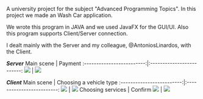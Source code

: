 A university project for the subject "Advanced Programming Topics". In this project we made an Wash Car application.

We wrote this program in JAVA and we used JavaFX for the GUI/UI. Also this program supports Client/Server connection.

I dealt mainly with the Server and my colleague, @AntoniosLinardos,  with the Client.

***Server***
Main scene                 |  Payment
:-------------------------:|:-------------------------:
<img src="https://user-images.githubusercontent.com/50119721/159773579-ae491b4c-35c8-451f-9149-7df5fc547f8c.png"> |  <img src="https://user-images.githubusercontent.com/50119721/159773412-0cce3aab-4324-4b25-bc7c-21dd6a72b34b.png">

***Client***
Main scene                 |  Choosing a vehicle type
:-------------------------:|:-------------------------:
<img src="https://user-images.githubusercontent.com/50119721/159773726-128fcdde-f4ea-4e49-8294-68f80e426765.png"> | <img src="https://user-images.githubusercontent.com/50119721/159773787-47d055dc-30ad-4f43-84f1-31c5858d5a99.png">
Choosing services          | Confirm 
<img src="https://user-images.githubusercontent.com/50119721/159773849-20c831fa-e4a8-45f2-9e95-bbedb18abcf7.png"> | <img src="https://user-images.githubusercontent.com/50119721/159776598-5c88b5b1-4f31-45a5-94f5-62a58d3b3d3f.png"> 


